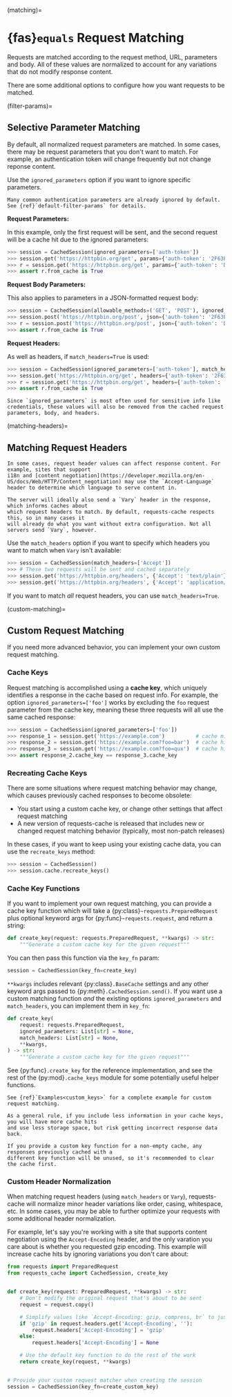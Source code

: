 (matching)=
# {fas}`equals` Request Matching
Requests are matched according to the request method, URL, parameters and body. All of these values
are normalized to account for any variations that do not modify response content.

There are some additional options to configure how you want requests to be matched.

(filter-params)=
## Selective Parameter Matching
By default, all normalized request parameters are matched. In some cases, there may be request
parameters that you don't want to match. For example, an authentication token will change frequently
but not change reponse content.

Use the `ignored_parameters` option if you want to ignore specific parameters.

```{note}
Many common authentication parameters are already ignored by default.
See {ref}`default-filter-params` for details.
```

**Request Parameters:**

In this example, only the first request will be sent, and the second request will be a cache hit
due to the ignored parameters:
```python
>>> session = CachedSession(ignored_parameters=['auth-token'])
>>> session.get('https://httpbin.org/get', params={'auth-token': '2F63E5DF4F44'})
>>> r = session.get('https://httpbin.org/get', params={'auth-token': 'D9FAEB3449D3'})
>>> assert r.from_cache is True
```

**Request Body Parameters:**

This also applies to parameters in a JSON-formatted request body:
```python
>>> session = CachedSession(allowable_methods=('GET', 'POST'), ignored_parameters=['auth-token'])
>>> session.post('https://httpbin.org/post', json={'auth-token': '2F63E5DF4F44'})
>>> r = session.post('https://httpbin.org/post', json={'auth-token': 'D9FAEB3449D3'})
>>> assert r.from_cache is True
```

**Request Headers:**

As well as headers, if `match_headers=True` is used:
```python
>>> session = CachedSession(ignored_parameters=['auth-token'], match_headers=True)
>>> session.get('https://httpbin.org/get', headers={'auth-token': '2F63E5DF4F44'})
>>> r = session.get('https://httpbin.org/get', headers={'auth-token': 'D9FAEB3449D3'})
>>> assert r.from_cache is True
```
```{note}
Since `ignored_parameters` is most often used for sensitive info like credentials, these values will also be removed from the cached request parameters, body, and headers.
```

(matching-headers)=
## Matching Request Headers
```{note}
In some cases, request header values can affect response content. For example, sites that support
i18n and [content negotiation](https://developer.mozilla.org/en-US/docs/Web/HTTP/Content_negotiation) may use the `Accept-Language` header to determine which language to serve content in.

The server will ideally also send a `Vary` header in the response, which informs caches about
which request headers to match. By default, requests-cache respects this, so in many cases it
will already do what you want without extra configuration. Not all servers send `Vary`, however.
```

Use the `match_headers` option if you want to specify which headers you want to match when `Vary`
isn't available:
```python
>>> session = CachedSession(match_headers=['Accept'])
>>> # These two requests will be sent and cached separately
>>> session.get('https://httpbin.org/headers', {'Accept': 'text/plain'})
>>> session.get('https://httpbin.org/headers', {'Accept': 'application/json'})
```

If you want to match _all_ request headers, you can use `match_headers=True`.


(custom-matching)=
## Custom Request Matching
If you need more advanced behavior, you can implement your own custom request matching.

### Cache Keys
Request matching is accomplished using a **cache key**, which uniquely identifies a response in the
cache based on request info. For example, the option `ignored_parameters=['foo']` works by excluding
the `foo` request parameter from the cache key, meaning these three requests will all use the same
cached response:
```python
>>> session = CachedSession(ignored_parameters=['foo'])
>>> response_1 = session.get('https://example.com')          # cache miss
>>> response_2 = session.get('https://example.com?foo=bar')  # cache hit
>>> response_3 = session.get('https://example.com?foo=qux')  # cache hit
>>> assert response_2.cache_key == response_3.cache_key
```

### Recreating Cache Keys
There are some situations where request matching behavior may change, which causes previously cached
responses to become obsolete:
* You start using a custom cache key, or change other settings that affect request matching
* A new version of requests-cache is released that includes new or changed request matching behavior
  (typically, most non-patch releases)

In these cases, if you want to keep using your existing cache data, you can use the
`recreate_keys` method:
```python
>>> session = CachedSession()
>>> session.cache.recreate_keys()
```

### Cache Key Functions
If you want to implement your own request matching, you can provide a cache key function which will
take a {py:class}`~requests.PreparedRequest` plus optional keyword args for
{py:func}`~requests.request`, and return a string:
```python
def create_key(request: requests.PreparedRequest, **kwargs) -> str:
    """Generate a custom cache key for the given request"""
```

You can then pass this function via the `key_fn` param:
```python
session = CachedSession(key_fn=create_key)
```

`**kwargs` includes relevant {py:class}`.BaseCache` settings and any other keyword args passed to
{py:meth}`.CachedSession.send()`. If you want use a custom matching function _and_ the existing
options `ignored_parameters` and `match_headers`, you can implement them in `key_fn`:
```python
def create_key(
    request: requests.PreparedRequest,
    ignored_parameters: List[str] = None,
    match_headers: List[str] = None,
    **kwargs,
) -> str:
    """Generate a custom cache key for the given request"""
```

See {py:func}`.create_key` for the reference implementation, and see the rest of the
{py:mod}`.cache_keys` module for some potentially useful helper functions.


```{tip}
See {ref}`Examples<custom_keys>` for a complete example for custom request matching.
```
```{tip}
As a general rule, if you include less information in your cache keys, you will have more cache hits
and use less storage space, but risk getting incorrect response data back.
```
```{warning}
If you provide a custom key function for a non-empty cache, any responses previously cached with a
different key function will be unused, so it's recommended to clear the cache first.
```

### Custom Header Normalization
When matching request headers (using `match_headers` or `Vary`), requests-cache will normalize minor
header variations like order, casing, whitespace, etc. In some cases, you may be able to further
optimize your requests with some additional header normalization.

For example, let's say you're working with a site that supports content negotiation using the
`Accept-Encoding` header, and the only varation you care about is whether you requested gzip
encoding. This example will increase cache hits by ignoring variations you don't care about:
```python
from requests import PreparedRequest
from requests_cache import CachedSession, create_key


def create_key(request: PreparedRequest, **kwargs) -> str:
    # Don't modify the original request that's about to be sent
    request = request.copy()

    # Simplify values like `Accept-Encoding: gzip, compress, br` to just `Accept-Encoding: gzip`
    if 'gzip' in request.headers.get('Accept-Encoding', ''):
        request.headers['Accept-Encoding'] = 'gzip'
    else:
        request.headers['Accept-Encoding'] = None

    # Use the default key function to do the rest of the work
    return create_key(request, **kwargs)


# Provide your custom request matcher when creating the session
session = CachedSession(key_fn=create_custom_key)
```
